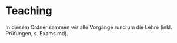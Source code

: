 # Teaching

In diesem Ordner sammen wir alle Vorgänge rund um die Lehre (inkl. Prüfungen, s. Exams.md).

